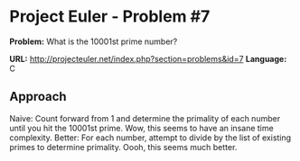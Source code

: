 Project Euler - Problem #7
==========================

**Problem:** What is the 10001st prime number?

**URL:** <http://projecteuler.net/index.php?section=problems&id=7>
**Language:** C

Approach
--------

Naive: Count forward from 1 and determine the primality of each number until you hit the 10001st prime. Wow, this seems to have an insane time complexity.
Better: For each number, attempt to divide by the list of existing primes to determine primality.  Oooh, this seems much better.
